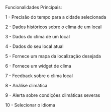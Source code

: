Funcionalidades Principais:

1 - Precisão do tempo para a cidade selecionada

2 - Dados históricos sobre o clima de um local

3 - Dados do clima de um local

4 - Dados do seu local atual

5 - Fornece um mapa da localização desejada

6 - Fornece um widget de clima

7 - Feedback sobre o clima local

8 - Análise climática

9 - Alerta sobre condições climáticas severas

10 - Selecionar o idioma

